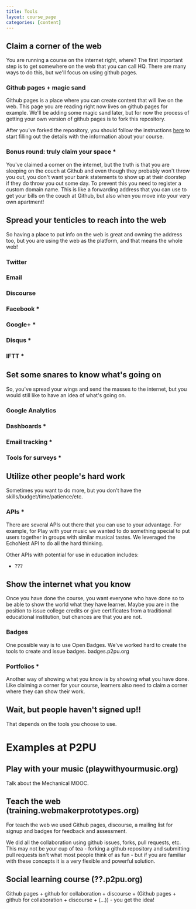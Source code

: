 ```yaml
---
title: Tools
layout: course_page
categories: [content]
---
```


## Claim a corner of the web

You are running a course on the internet right, where? The first important step is to get somewhere on the web that you can call HQ. There are many ways to do this, but we'll focus on using github pages.

### Github pages + magic sand

Github pages is a place where you can create content that will live on the web. This page you are reading right now lives on github pages for example. We'll be adding some magic sand later, but for now the process of getting your own version of github pages is to fork this repository.

After you've forked the repository, you should follow the instructions [here]() to start filling out the details with the information about your course.

### Bonus round: truly claim your space *

You've claimed a corner on the internet, but the truth is that you are sleeping on the couch at Github and even though they probably won't throw you out, you don't want your bank statements to show up at their doorstep if they do throw you out some day. To prevent this you need to register a custom domain name. This is like a forwarding address that you can use to get your bills on the couch at Github, but also when you move into your very own apartment!

## Spread your tenticles to reach into the web

So having a place to put info on the web is great and owning the address too, but you are using the web as the platform, and that means the whole web!

### Twitter

### Email

### Discourse

### Facebook *

### Google+ *

### Disqus *

### IFTT *

## Set some snares to know what's going on

So, you've spread your wings and send the masses to the internet, but you would still like to have an idea of what's going on.

### Google Analytics

### Dashboards *

### Email tracking *

### Tools for surveys *

## Utilize other people's hard work

Sometimes you want to do more, but you don't have the skills/budget/time/patience/etc.

### APIs *

There are several APIs out there that you can use to your advantage. For example, for Play with your music we wanted to do something special to put users together in groups with similar musical tastes. We leveraged the EchoNest API to do all the hard thinking.

Other APIs with potential for use in education includes:

- ???

## Show the internet what you know

Once you have done the course, you want everyone who have done so to be able to show the world what they have learner. Maybe you are in the position to issue college credits or give certificates from a traditional educational institution, but chances are that you are not.

### Badges

One possible way is to use Open Badges. We've worked hard to create the tools to create and issue badges. badges.p2pu.org

### Portfolios *

Another way of showing what you know is by showing what you have done. Like claiming a corner for your course, learners also need to claim a corner where they can show their work.


## Wait, but people haven't signed up!!

That depends on the tools you choose to use.


# Examples at P2PU

## Play with your music (playwithyourmusic.org)

Talk about the Mechanical MOOC.

## Teach the web (training.webmakerprototypes.org)

For teach the web we used Github pages, discourse, a mailing list for signup and badges for feedback and assessment.

We did all the collaboration using github issues, forks, pull requests, etc. This may not be your cup of tea - forking a github repository and submitting pull requests isn't what most people think of as fun - but if you are familiar with these concepts it is a very flexible and powerful solution.

## Social learning course (??.p2pu.org)

Github pages + github for collaboration + discourse + (Github pages + github for collaboration + discourse + (...)) - you get the idea!
